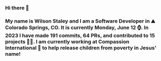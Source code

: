 ### Hi there 👋

### My name is Wilson Staley and I am a Software Developer in ⛰ Colorado Springs, CO.  It is currently Monday, June 12 ⌚. In 2023 I have made 191 commits, 64 PRs, and contributed to 15 projects 👨‍💻. I am currently working at Compassion International 🏢 to help release children from poverty in Jesus' name!